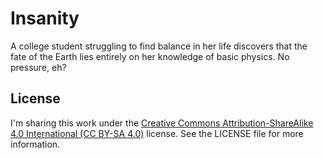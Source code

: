 # Insanity

A college student struggling to find balance in her life discovers that the fate of the Earth lies entirely on her knowledge of basic physics. No pressure, eh?

## License

I'm sharing this work under the [Creative Commons Attribution-ShareAlike 4.0 International (CC BY-SA 4.0)](http://creativecommons.org/licenses/by-sa/4.0/) license. See the LICENSE file for more information.

